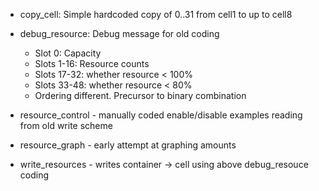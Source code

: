 
- copy_cell: Simple hardcoded copy of 0..31 from cell1 to up to cell8
- debug_resource: Debug message for old coding
  - Slot 0: Capacity
  - Slots 1-16: Resource counts
  - Slots 17-32: whether resource < 100%
  - Slots 33-48: whether resource < 80%
  - Ordering different. Precursor to binary combination

- resource_control - manually coded enable/disable examples reading from old write scheme

- resource_graph - early attempt at graphing amounts

- write_resources - writes container -> cell using above debug_resouce coding
